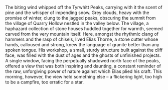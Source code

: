 The biting wind whipped off the Tyrwhitt Peaks, carrying with it the scent of pine and the whisper of impending snow.  Grey clouds, heavy with the promise of winter, clung to the jagged peaks, obscuring the summit from the village of Quarry Hollow nestled in the valley below.  The village, a haphazard collection of stone houses huddled together for warmth, seemed carved from the very mountain itself.  Here, amongst the rhythmic clang of hammers and the rasp of chisels, lived Elias Thorne, a stone cutter whose hands, calloused and strong, knew the language of granite better than any spoken tongue.  His workshop, a small, sturdy structure built against the cliff face, was filled with the dust of ages and the ghosts of unfinished projects. A single window, facing the perpetually shadowed north face of the peaks, offered a view that was both inspiring and daunting, a constant reminder of the raw, unforgiving power of nature against which Elias plied his craft.  This morning, however, the view held something else – a flickering light, too high to be a campfire, too erratic for a star.
